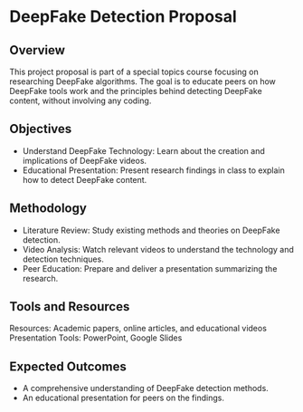 # DeepFake Detection Proposal
## Overview
This project proposal is part of a special topics course focusing on researching DeepFake algorithms. The goal is to educate peers on how DeepFake tools work and the principles behind detecting DeepFake content, without involving any coding.

## Objectives
* Understand DeepFake Technology: Learn about the creation and implications of DeepFake videos.
* Educational Presentation: Present research findings in class to explain how to detect DeepFake content.
## Methodology
* Literature Review: Study existing methods and theories on DeepFake detection.
* Video Analysis: Watch relevant videos to understand the technology and detection techniques.
* Peer Education: Prepare and deliver a presentation summarizing the research.
## Tools and Resources
Resources: Academic papers, online articles, and educational videos
Presentation Tools: PowerPoint, Google Slides
## Expected Outcomes
* A comprehensive understanding of DeepFake detection methods.
* An educational presentation for peers on the findings.
